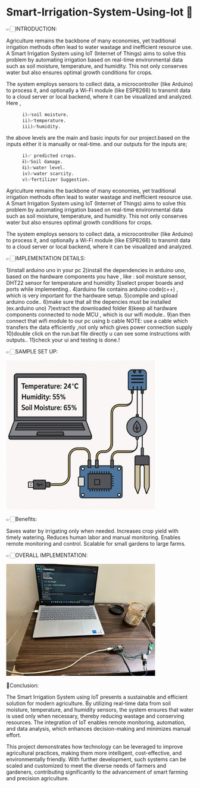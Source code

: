 # Smart-Irrigation-System-Using-Iot 🌱

👉🏻INTRODUCTION:

Agriculture remains the backbone of many economies, yet traditional irrigation methods often lead to water wastage and inefficient resource use. A Smart Irrigation System using IoT (Internet of Things) aims to solve this problem by automating irrigation based on real-time environmental data such as soil moisture, temperature, and humidity. This not only conserves water but also ensures optimal growth conditions for crops.

The system employs sensors to collect data, a microcontroller (like Arduino) to process it, and optionally a Wi-Fi module (like ESP8266) to transmit data to a cloud server or local backend, where it can be visualized and analyzed.
Here ,

          i)✅soil moisture.
          ii)✅temperature. 
          iii)✅humidity. 
          
the above levels are the main and basic inputs for our project.based on the inputs either it is manually or real-time.
and our outputs for the inputs are;

          i)✅ predicted crops.
          ⅱ)✅Soil damage.
          ⅱi)✅water level.
          iv)✅water scarcity.
          v)✅fertilizer Suggestion.

Agriculture remains the backbone of many economies, yet traditional irrigation methods often lead to water wastage and inefficient resource use. A Smart Irrigation System using IoT (Internet of Things) aims to solve this problem by automating irrigation based on real-time environmental data such as soil moisture, temperature, and humidity. This not only conserves water but also ensures optimal growth conditions for crops.

The system employs sensors to collect data, a microcontroller (like Arduino) to process it, and optionally a Wi-Fi module (like ESP8266) to transmit data to a cloud server or local backend, where it can be visualized and analyzed.


👉🏻IMPLEMENTATION DETAILS:

1)install arduino uno in your pc
2)install the dependencies in arduino uno, based on the hardware components you have , like : soil moisture sensor, DHT22 sensor for temperature and humidity
3)select proper boards and ports while implementing..
4)arduino file contains arduino code(c++) , which is very important for the hardware setup.
5)compile and upload arduino code..
6)make sure that all the depencies must be installed (ex.arduino uno)
7)extract the downloaded folder
8)keep all hardware components connected to node MCU , which is our wifi module..
9)an then connect that wifi module to our pc using b cable 
      NOTE: use a cable which transfers the data efficiently ,not only which gives power connection supply
10)double click on the run.bat file directly u can see some instructions with outputs..
11)check your ui and testing is done.!

👉🏻SAMPLE SET UP:

<img src="images/sampleset.jpg" alt="Setup Image" width="400" style="align-items:center;"/>

👉🏻Benefits:

  Saves water by irrigating only when needed.
  Increases crop yield with timely watering.
  Reduces human labor and manual monitoring.
  Enables remote monitoring and control.
  Scalable for small gardens to large farms.


👉🏻OVERALL IMPLEMENTATION:

<img src="images/setup.jpg" alt="Setup Image" width="400" style="align-items:center;"/>



🌾Conclusion:

  The Smart Irrigation System using IoT presents a sustainable and efficient solution for modern agriculture. By utilizing real-time data from soil moisture, temperature,      and humidity sensors, the system ensures that water is used only when necessary, thereby reducing wastage and conserving resources. The integration of IoT enables remote     monitoring, automation, and data analysis, which enhances decision-making and minimizes manual effort.

  This project demonstrates how technology can be leveraged to improve agricultural practices, making them more intelligent, cost-effective, and environmentally friendly.      With further development, such systems can be scaled and customized to meet the diverse needs of farmers and gardeners, contributing significantly to the advancement of      smart farming and precision agriculture.
  
